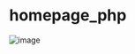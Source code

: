 # homepage_php

![image](https://github.com/hahahatt/homepage_php/assets/27273010/ef415905-c5fd-49f5-bed3-b63f8c70802a)
